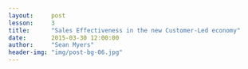 ```yaml
---
layout:     post
lesson:		3
title:      "Sales Effectiveness in the new Customer-Led economy"
date:       2015-03-30 12:00:00
author:     "Sean Myers"
header-img: "img/post-bg-06.jpg"
---
```

